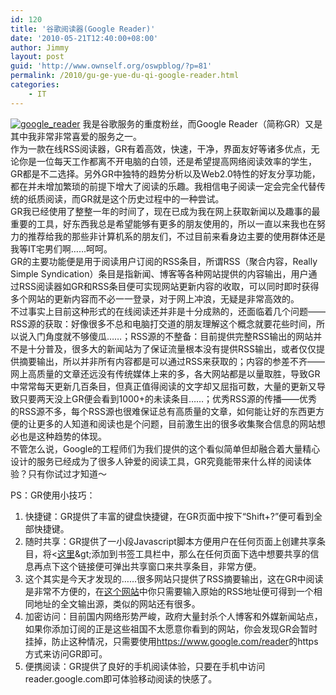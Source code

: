 ```yaml
---
id: 120
title: '谷歌阅读器(Google Reader)'
date: '2010-05-21T12:40:00+08:00'
author: Jimmy
layout: post
guid: 'http://www.ownself.org/oswpblog/?p=81'
permalink: /2010/gu-ge-yue-du-qi-google-reader.html
categories:
    - IT
---
```


[![google_reader](http://www.ownself.org/blog/wp-content/uploads/2010/GoogleReader_749/google_reader_thumb.png "google_reader")](http://www.ownself.org/blog/wp-content/uploads/2010/GoogleReader_749/google_reader.png) 我是谷歌服务的重度粉丝，而Google Reader（简称GR）又是其中我非常非常喜爱的服务之一。   
 作为一款在线RSS阅读器，GR有着高效，快速，干净，界面友好等诸多优点，无论你是一位每天工作都离不开电脑的白领，还是希望提高网络阅读效率的学生，GR都是不二选择。另外GR中独特的趋势分析以及Web2.0特性的好友分享功能，都在并未增加繁琐的前提下增大了阅读的乐趣。我相信电子阅读一定会完全代替传统的纸质阅读，而GR就是这个历史过程中的一种尝试。   
 GR我已经使用了整整一年的时间了，现在已成为我在网上获取新闻以及趣事的最重要的工具，好东西我总是希望能够有更多的朋友使用的，所以一直以来我也在努力的推荐给我的那些非计算机系的朋友们，不过目前来看身边主要的使用群体还是我等IT宅男们啊……呵呵。   
 GR的主要功能便是用于阅读用户订阅的RSS条目，所谓RSS（聚合内容，Really Simple Syndication）条目是指新闻、博客等各种网站提供的内容输出，用户通过RSS阅读器如GR和RSS条目便可实现网站更新内容的收取，可以同时即时获得多个网站的更新内容而不必一一登录，对于网上冲浪，无疑是非常高效的。   
 不过事实上目前这种形式的在线阅读还并非是十分成熟的，还面临着几个问题——RSS源的获取：好像很多不总和电脑打交道的朋友理解这个概念就要花些时间，所以说入门角度就不够傻瓜……；RSS源的不整备：目前提供完整RSS输出的网站并不是十分普及，很多大的新闻站为了保证流量根本没有提供RSS输出，或者仅仅提供摘要输出，所以并非所有内容都是可以通过RSS来获取的；内容的参差不齐——网上高质量的文章还远没有传统媒体上来的多，各大网站都是以量取胜，导致GR中常常每天更新几百条目，但真正值得阅读的文字却又屈指可数，大量的更新又导致只要两天没上GR便会看到1000+的未读条目……；优秀RSS源的传播——优秀的RSS源不多，每个RSS源也很难保证总有高质量的文章，如何能让好的东西更方便的让更多的人知道和阅读也是个问题，目前激生出的很多收集聚合信息的网站想必也是这种趋势的体现。   
 不管怎么说，Google的工程师们为我们提供的这个看似简单但却融合着大量精心设计的服务已经成为了很多人钟爱的阅读工具，GR究竟能带来什么样的阅读体验？只有你试过才知道～

 PS：GR使用小技巧：   
 1. 快捷键：GR提供了丰富的键盘快捷键，在GR页面中按下“Shift+?”便可看到全部快捷键。   
 2. 随时共享：GR提供了一小段Javascript脚本方便用户在任何页面上创建共享条目，将&lt;[这里](javascript:var%20b=document.body;var%20GR________bookmarklet_domain='http://www.google.com';if(b&&!document.xmlVersion){void(z=document.createElement('script'));void(z.src='http://www.google.com/reader/ui/link-bookmarklet.js');void(b.appendChild(z));}else{})&gt;添加到书签工具栏中，那么在任何页面下选中想要共享的信息再点下这个链接便可弹出共享窗口来共享条目，非常方便。   
 3. 这个其实是今天才发现的……很多网站只提供了RSS摘要输出，这在GR中阅读是非常不方便的，在[这个网站](http://fivefilters.org/content-only/)中你只需要输入原始的RSS地址便可得到一个相同地址的全文输出源，类似的网站还有很多。   
 4. 加密访问：目前国内网络形势严峻，政府大量封杀个人博客和外媒新闻站点，如果你添加订阅的正是这些祖国不太愿意你看到的网站，你会发现GR会暂时挂掉，防止这种情况，只需要使用<https://www.google.com/reader>的https方式来访问GR即可。   
 5. 便携阅读：GR提供了良好的手机阅读体验，只要在手机中访问reader.google.com即可体验移动阅读的快感了。